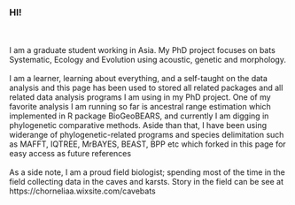 ### HI!
<br />

<br />
I am a graduate student working in Asia. My PhD project focuses on bats Systematic, Ecology and Evolution using acoustic, genetic and morphology.
<br />

<br />
I am a learner, learning about everything, and a self-taught on the data analysis and this page has been used to stored all related packages and all related data analysis programs I am using in my PhD project. One of my favorite analysis I am running so far is ancestral range estimation which implemented in R package BioGeoBEARS, and currently I am digging in phylogenetic comparative methods. Aside than that, I have been using widerange of phylogenetic-related programs and species delimitation such as MAFFT, IQTREE, MrBAYES, BEAST, BPP etc which forked in this page for easy access as future references 
<br/>


<br />
As a side note, I am a proud field biologist; spending most of the time in the field collecting data in the caves and karsts. Story in the field can be see at https://chorneliaa.wixsite.com/cavebats

